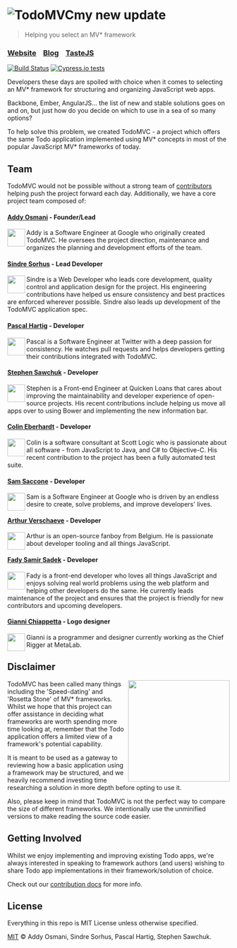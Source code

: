 # ![TodoMVC](media/logo.png)my new update 

> Helping you select an MV\* framework

### [Website](http://todomvc.com)&nbsp;&nbsp;&nbsp;&nbsp;[Blog](http://blog.tastejs.com)&nbsp;&nbsp;&nbsp;&nbsp;[TasteJS](http://tastejs.com)

[![Build Status](https://travis-ci.org/tastejs/todomvc.svg)](https://travis-ci.org/tastejs/todomvc)
[![Cypress.io tests](https://img.shields.io/badge/cypress.io-tests-green.svg?style=flat-square)](https://dashboard.cypress.io/#/projects/n4ynap/runs)

Developers these days are spoiled with choice when it comes to selecting an MV\* framework for structuring and organizing JavaScript web apps.

Backbone, Ember, AngularJS... the list of new and stable solutions goes on and on, but just how do you decide on which to use in a sea of so many options?

To help solve this problem, we created TodoMVC - a project which offers the same Todo application implemented using MV* concepts in most of the popular JavaScript MV\* frameworks of today.


## Team

TodoMVC would not be possible without a strong team of [contributors](https://github.com/tastejs/todomvc/contributors) helping push the project forward each day. Additionally, we have a core project team composed of:

#### [Addy Osmani](https://github.com/addyosmani) - Founder/Lead

<img align="left" width="40" height="40" src="https://avatars.githubusercontent.com/u/110953?v=4&s=40">
  Addy is a Software Engineer at Google who originally created TodoMVC. He oversees the project direction, maintenance and organizes the planning and development efforts of the team.

#### [Sindre Sorhus](https://github.com/sindresorhus) - Lead Developer

<img align="left" width="40" height="40" src="https://avatars.githubusercontent.com/u/170270?v=4&s=40">
Sindre is a Web Developer who leads core development, quality control and application design for the project. His engineering contributions have helped us ensure consistency and best practices are enforced wherever possible. Sindre also leads up development of the TodoMVC application spec.

#### [Pascal Hartig](https://github.com/passy) - Developer

<img align="left" width="40" height="40" src="https://avatars.githubusercontent.com/u/9906?v=4&s=40">
Pascal is a Software Engineer at Twitter with a deep passion for consistency. He watches pull requests and helps developers getting their contributions integrated with TodoMVC.

#### [Stephen Sawchuk](https://github.com/stephenplusplus) - Developer

<img align="left" width="40" height="40" src="https://avatars3.githubusercontent.com/u/723048?v=2&s=40">
Stephen is a Front-end Engineer at Quicken Loans that cares about improving the maintainability and developer experience of open-source projects. His recent contributions include helping us move all apps over to using Bower and implementing the new information bar.

#### [Colin Eberhardt](https://github.com/colineberhardt) - Developer

<img align="left" width="40" height="40" src="https://avatars.githubusercontent.com/u/1098110?v=4&s=40">
Colin is a software consultant at Scott Logic who is passionate about all software - from JavaScript to Java, and C# to Objective-C. His recent contribution to the project has been a fully automated test suite.

#### [Sam Saccone](https://github.com/samccone) - Developer

<img align="left" width="40" height="40" src="https://avatars.githubusercontent.com/u/883126?v=4&s=40">
Sam is a Software Engineer at Google who is driven by an endless desire to create, solve problems, and improve developers' lives.

#### [Arthur Verschaeve](https://github.com/arthurvr) - Developer

<img align="left" width="40" height="40" src="https://avatars.githubusercontent.com/u/6025224?v=4&s=40">
Arthur is an open-source fanboy from Belgium. He is passionate about developer tooling and all things JavaScript.

#### [Fady Samir Sadek](https://github.com/FadySamirSadek) - Developer

<img align="left" width="40" height="40" src="https://avatars.githubusercontent.com/u/7483806?v=4&s=40">
Fady is a front-end developer who loves all things JavaScript and enjoys solving real world problems using the web platform and helping other developers do the same. He currently leads maintenance of the project and ensures that the project is friendly for new contributors and upcoming developers.

#### [Gianni Chiappetta](https://github.com/gf3) - Logo designer

<img align="left" width="40" height="40" src="https://avatars.githubusercontent.com/u/18397?v=4&s=40">
Gianni is a programmer and designer currently working as the Chief Rigger at MetaLab.

## Disclaimer

<img align="right" width="230" height="230" src="media/icon-small.png">

TodoMVC has been called many things including the 'Speed-dating' and 'Rosetta Stone' of MV\* frameworks. Whilst we hope that this project can offer assistance in deciding what frameworks are worth spending more time looking at, remember that the Todo application offers a limited view of a framework's potential capability.

It is meant to be used as a gateway to reviewing how a basic application using a framework may be structured, and we heavily recommend investing time researching a solution in more depth before opting to use it.

Also, please keep in mind that TodoMVC is not the perfect way to compare the size of different frameworks. We intentionally use the unminified versions to make reading the source code easier.


## Getting Involved

Whilst we enjoy implementing and improving existing Todo apps, we're always interested in speaking to framework authors (and users) wishing to share Todo app implementations in their framework/solution of choice.

Check out our [contribution docs](contributing.md) for more info.


## License

Everything in this repo is MIT License unless otherwise specified.

[MIT](license.md) © Addy Osmani, Sindre Sorhus, Pascal Hartig, Stephen Sawchuk.
